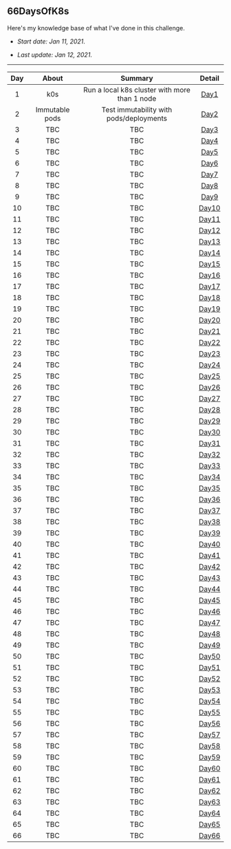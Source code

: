 ## 66DaysOfK8s

Here's my knowledge base of what I've done in this challenge.

* _Start date: Jan 11, 2021_.

* _Last update: Jan 12, 2021_.

---

**Day**|**About**|**Summary**|**Detail**
:-----:|:-----:|:-----:|:-----:
1|k0s|Run a local k8s cluster with more than 1 node|[Day1](./week01/day1)
2|Immutable pods|Test immutability with pods/deployments|[Day2](./week01/day2)
3|TBC|TBC|[Day3](./week01/day3)
4|TBC|TBC|[Day4](./week01/day4)
5|TBC|TBC|[Day5](./week01/day5)
6|TBC|TBC|[Day6](./week01/day6)
7|TBC|TBC|[Day7](./week01/day7)
8|TBC|TBC|[Day8](./week02/day8)
9|TBC|TBC|[Day9](./week02/day9)
10|TBC|TBC|[Day10](./week02/day10)
11|TBC|TBC|[Day11](./week02/day11)
12|TBC|TBC|[Day12](./week02/day12)
13|TBC|TBC|[Day13](./week02/day13)
14|TBC|TBC|[Day14](./week02/day14)
15|TBC|TBC|[Day15](./week03/day15)
16|TBC|TBC|[Day16](./week03/day16)
17|TBC|TBC|[Day17](./week03/day17)
18|TBC|TBC|[Day18](./week03/day18)
19|TBC|TBC|[Day19](./week03/day19)
20|TBC|TBC|[Day20](./week03/day20)
21|TBC|TBC|[Day21](./week03/day21)
22|TBC|TBC|[Day22](./week04/day22)
23|TBC|TBC|[Day23](./week04/day23)
24|TBC|TBC|[Day24](./week04/day24)
25|TBC|TBC|[Day25](./week04/day25)
26|TBC|TBC|[Day26](./week04/day26)
27|TBC|TBC|[Day27](./week04/day27)
28|TBC|TBC|[Day28](./week04/day28)
29|TBC|TBC|[Day29](./week05/day29)
30|TBC|TBC|[Day30](./week05/day30)
31|TBC|TBC|[Day31](./week05/day31)
32|TBC|TBC|[Day32](./week05/day32)
33|TBC|TBC|[Day33](./week05/day33)
34|TBC|TBC|[Day34](./week05/day34)
35|TBC|TBC|[Day35](./week05/day35)
36|TBC|TBC|[Day36](./week06/day36)
37|TBC|TBC|[Day37](./week06/day37)
38|TBC|TBC|[Day38](./week06/day38)
39|TBC|TBC|[Day39](./week06/day39)
40|TBC|TBC|[Day40](./week06/day40)
41|TBC|TBC|[Day41](./week06/day41)
42|TBC|TBC|[Day42](./week06/day42)
43|TBC|TBC|[Day43](./week07/day43)
44|TBC|TBC|[Day44](./week07/day44)
45|TBC|TBC|[Day45](./week07/day45)
46|TBC|TBC|[Day46](./week07/day46)
47|TBC|TBC|[Day47](./week07/day47)
48|TBC|TBC|[Day48](./week07/day48)
49|TBC|TBC|[Day49](./week07/day49)
50|TBC|TBC|[Day50](./week08/day50)
51|TBC|TBC|[Day51](./week08/day51)
52|TBC|TBC|[Day52](./week08/day52)
53|TBC|TBC|[Day53](./week08/day53)
54|TBC|TBC|[Day54](./week08/day54)
55|TBC|TBC|[Day55](./week08/day55)
56|TBC|TBC|[Day56](./week08/day56)
57|TBC|TBC|[Day57](./week09/day57)
58|TBC|TBC|[Day58](./week09/day58)
59|TBC|TBC|[Day59](./week09/day59)
60|TBC|TBC|[Day60](./week09/day60)
61|TBC|TBC|[Day61](./week09/day61)
62|TBC|TBC|[Day62](./week09/day62)
63|TBC|TBC|[Day63](./week09/day63)
64|TBC|TBC|[Day64](./week10/day64)
65|TBC|TBC|[Day65](./week10/day65)
66|TBC|TBC|[Day66](./week10/day66)